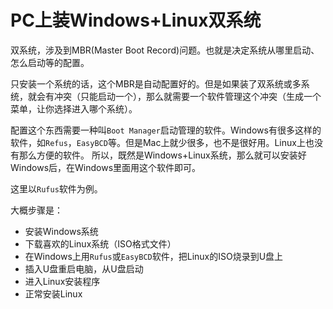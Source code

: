 # PC上装Windows+Linux双系统

双系统，涉及到MBR(Master Boot Record)问题。也就是决定系统从哪里启动、怎么启动等的配置。

只安装一个系统的话，这个MBR是自动配置好的。但是如果装了双系统或多系统，就会有冲突（只能启动一个），那么就需要一个软件管理这个冲突（生成一个菜单，让你选择进入哪个系统）。

配置这个东西需要一种叫`Boot Manager`启动管理的软件。Windows有很多这样的软件，如`Refus`，`EasyBCD`等。但是Mac上就少很多，也不是很好用。Linux上也没有那么方便的软件。
所以，既然是Windows+Linux系统，那么就可以安装好Windows后，在Windows里面用这个软件即可。

这里以`Rufus`软件为例。

大概步骤是：
- 安装Windows系统
- 下载喜欢的Linux系统（ISO格式文件）
- 在Windows上用`Rufus`或`EasyBCD`软件，把Linux的ISO烧录到U盘上
- 插入U盘重启电脑，从U盘启动
- 进入Linux安装程序
- 正常安装Linux